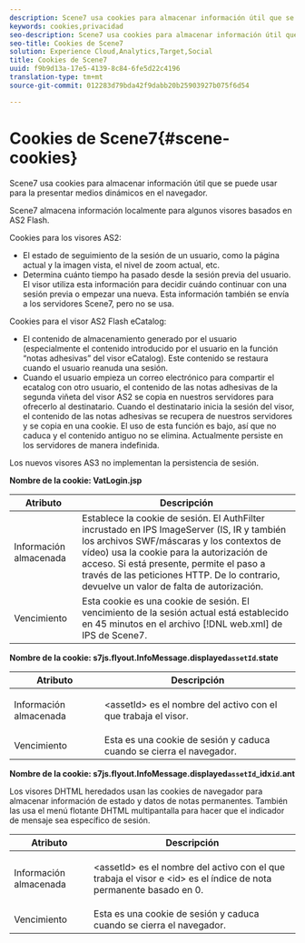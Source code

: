 ```yaml
---
description: Scene7 usa cookies para almacenar información útil que se puede usar para la presentar medios dinámicos en el navegador.
keywords: cookies,privacidad
seo-description: Scene7 usa cookies para almacenar información útil que se puede usar para la presentar medios dinámicos en el navegador.
seo-title: Cookies de Scene7
solution: Experience Cloud,Analytics,Target,Social
title: Cookies de Scene7
uuid: f9b9d13a-17e5-4139-8c84-6fe5d22c4196
translation-type: tm+mt
source-git-commit: 012283d79bda42f9dabb20b25903927b075f6d54

---
```



# Cookies de Scene7{#scene-cookies}

Scene7 usa cookies para almacenar información útil que se puede usar para la presentar medios dinámicos en el navegador.

Scene7 almacena información localmente para algunos visores basados en AS2 Flash.

Cookies para los visores AS2:

* El estado de seguimiento de la sesión de un usuario, como la página actual y la imagen vista, el nivel de zoom actual, etc.
* Determina cuánto tiempo ha pasado desde la sesión previa del usuario. El visor utiliza esta información para decidir cuándo continuar con una sesión previa o empezar una nueva. Esta información también se envía a los servidores Scene7, pero no se usa.

Cookies para el visor AS2 Flash eCatalog:

* El contenido de almacenamiento generado por el usuario (especialmente el contenido introducido por el usuario en la función “notas adhesivas” del visor eCatalog). Este contenido se restaura cuando el usuario reanuda una sesión.
* Cuando el usuario empieza un correo electrónico para compartir el ecatalog con otro usuario, el contenido de las notas adhesivas de la segunda viñeta del visor AS2 se copia en nuestros servidores para ofrecerlo al destinatario. Cuando el destinatario inicia la sesión del visor, el contenido de las notas adhesivas se recupera de nuestros servidores y se copia en una cookie. El uso de esta función es bajo, así que no caduca y el contenido antiguo no se elimina. Actualmente persiste en los servidores de manera indefinida.

Los nuevos visores AS3 no implementan la persistencia de sesión.

**Nombre de la cookie: VatLogin.jsp**

| Atributo | Descripción |
|---|---|
| Información almacenada | Establece la cookie de sesión. El AuthFilter incrustado en IPS ImageServer (IS, IR y también los archivos SWF/máscaras y los contextos de vídeo) usa la cookie para la autorización de acceso. Si está presente, permite el paso a través de las peticiones HTTP. De lo contrario, devuelve un valor de falta de autorización. |
| Vencimiento | Esta cookie es una cookie de sesión. El vencimiento de la sesión actual está establecido en 45 minutos en el archivo [!DNL web.xml] de IPS de Scene7. |

**Nombre de la cookie: s7js.flyout.InfoMessage.displayed`assetId`.state**

<table id="table_6835D64C5D464A049F576621F2BE3FAD"> 
 <thead> 
  <tr> 
   <th colname="col1" class="entry"> Atributo </th> 
   <th colname="col2" class="entry"> Descripción </th> 
  </tr> 
 </thead>
 <tbody> 
  <tr> 
   <td colname="col1"> Información almacenada </td> 
   <td colname="col2"> <p>&lt;assetId&gt; es el nombre del activo con el que trabaja el visor. </p> </td> 
  </tr> 
  <tr> 
   <td colname="col1"> Vencimiento </td> 
   <td colname="col2"> Esta es una cookie de sesión y caduca cuando se cierra el navegador. </td> 
  </tr> 
 </tbody> 
</table>

**Nombre de la cookie: s7js.flyout.InfoMessage.displayed`assetId`_idx`id`.ant**

Los visores DHTML heredados usan las cookies de navegador para almacenar información de estado y datos de notas permanentes. También las usa el menú flotante DHTML multipantalla para hacer que el indicador de mensaje sea específico de sesión.

<table id="table_8F6CC83D32D54BEE99884318AD126C98"> 
 <thead> 
  <tr> 
   <th colname="col1" class="entry"> Atributo </th> 
   <th colname="col2" class="entry"> Descripción </th> 
  </tr> 
 </thead>
 <tbody> 
  <tr> 
   <td colname="col1"> Información almacenada </td> 
   <td colname="col2"> <p> </p> <p> &lt;assetId&gt; es el nombre del activo con el que trabaja el visor e &lt;id&gt; es el índice de nota permanente basado en 0. </p> </td> 
  </tr> 
  <tr> 
   <td colname="col1"> Vencimiento </td> 
   <td colname="col2"> Esta es una cookie de sesión y caduca cuando se cierra el navegador. </td> 
  </tr> 
 </tbody> 
</table>

